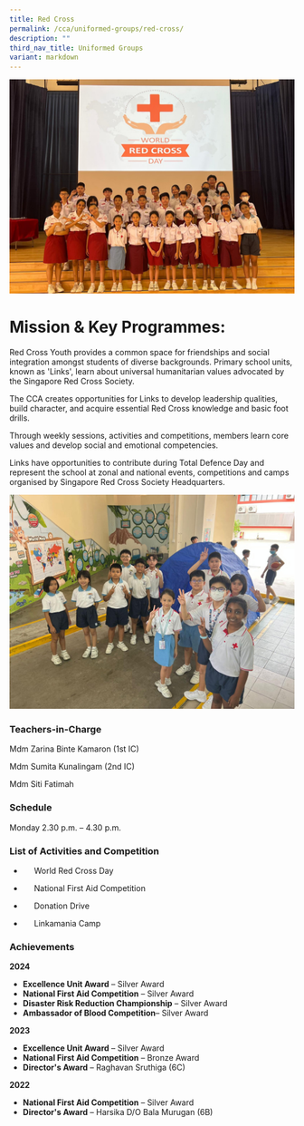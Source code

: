 ```yaml
---
title: Red Cross
permalink: /cca/uniformed-groups/red-cross/
description: ""
third_nav_title: Uniformed Groups
variant: markdown
---
```

![](/images/World_Red_Cross_Day_2.jpg)

# **Mission & Key Programmes:**

Red Cross Youth provides a common space for friendships and social integration amongst students of diverse backgrounds. Primary school units, known as 'Links', learn about universal humanitarian values advocated by the Singapore Red Cross Society.

The CCA creates opportunities for Links to develop leadership qualities, build character, and acquire essential Red Cross knowledge and basic foot drills.

Through weekly sessions, activities and competitions, members learn core values and develop social and emotional competencies.

Links have opportunities to contribute during Total Defence Day and represent the school at zonal and national events, competitions and camps organised by Singapore Red Cross Society Headquarters.

![](/images/Tent_Pitching.jpg)

### Teachers-in-Charge

Mdm Zarina Binte Kamaron (1st IC)

Mdm Sumita Kunalingam (2nd IC)

Mdm Siti Fatimah





### Schedule

Monday 2.30 p.m. – 4.30 p.m.

### List of Activities and Competition

*      World Red Cross Day

*      National First Aid Competition

*      Donation Drive

*      Linkamania Camp

### Achievements

**2024**

*    **Excellence Unit Award** – Silver Award
*    **National First Aid Competition** – Silver Award 
*   **Disaster Risk Reduction Championship** – Silver Award
*   **Ambassador of Blood Competition**– Silver Award

**2023**

*    **Excellence Unit Award** – Silver Award
*    **National First Aid Competition** – Bronze Award 
*   **Director's Award** – Raghavan Sruthiga (6C)

**2022**

*    **National First Aid Competition** – Silver Award
*    **Director's Award** – Harsika D/O Bala Murugan (6B)